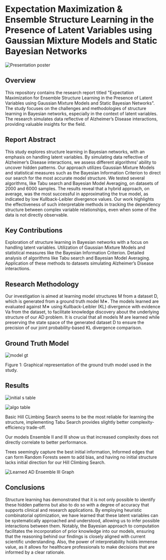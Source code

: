 # Expectation Maximization & Ensemble Structure Learning in the Presence of Latent Variables using Gaussian Mixture Models and Static Bayesian Networks

![Presentation poster](https://github.com/Lindelani-3/latent-influence-tracker/assets/99859713/f354695e-f1d0-4445-9afc-333e42500495)

## Overview
This repository contains the research report titled "Expectation Maximization for Ensemble Structure Learning in the Presence of Latent Variables using Gaussian Mixture Models and Static Bayesian Networks". The study focuses on the challenges and methodologies of structure learning in Bayesian networks, especially in the context of latent variables. The research simulates data reflective of Alzheimer’s Disease interactions, providing valuable insights for the field.

## Report Abstract
This study explores structure learning in Bayesian networks, with an emphasis on handling latent variables. By simulating data reflective of Alzheimer’s Disease interactions, we assess different algorithms’ ability to uncover hidden patterns.
Our approach utilizes Gaussian Mixture Models and statistical measures such as the Bayesian Information Criterion
to direct our search for the most accurate model structure. We tested several algorithms, like Tabu search and Bayesian Model Averaging, on datasets of 2000 and 6000 samples. The results reveal that a hybrid approach, on average, was the most successful in approximating the true model, as indicated by low Kullback-Leibler divergence values. Our work highlights the effectiveness of such interpretable methods in tracking the dependency structure between complex variable relationships, even when some of the data is not directly observable.

## Key Contributions
Exploration of structure learning in Bayesian networks with a focus on handling latent variables.
Utilization of Gaussian Mixture Models and statistical measures like the Bayesian Information Criterion.
Detailed analysis of algorithms like Tabu search and Bayesian Model Averaging.
Application of these methods to datasets simulating Alzheimer’s Disease interactions.


## Research Methodology
Our investigation is aimed at learning model structures M from a dataset D, which is generated from a ground truth model M∗. The models learned are evaluated against M∗ using Kullback-Leibler (KL) divergence with evidence Va from the dataset, to facilitate knowledge discovery about the underlying structure of our AD problem. It is crucial that all models M are learned while preserving the state space of the generated dataset D to ensure the precision of our joint probability-based KL divergence comparison.

## Ground Truth Model

![model gt](https://github.com/Lindelani-3/latent-influence-tracker/assets/99859713/561c463b-93d5-4697-95c0-e5f4df709fe7)


Figure 1: Graphical representation of the ground truth model used in the study.

## Results

![initial s table](https://github.com/Lindelani-3/latent-influence-tracker/assets/99859713/1fbdc7b8-845a-4d28-8d23-7d75792d6a78)


![algo table](https://github.com/Lindelani-3/latent-influence-tracker/assets/99859713/573d92f1-60e3-4023-9b54-89a0c2ea02db)


Basic Hill CLimbing Search seems to be the most reliable for learning the structure, implementing Tabu Search provides slightly better complexity-efficiency trade-off.

Our models Ensemble II and III show us that increased complexity does not directly correlate to better performance.

Trees seemingly capture the best initial information, Informed edges that can form Random Forests seem to add bias, and having no initial structure lacks initial direction for our Hill Climbing Search.

![Learned AD Ensemble III Graph](https://github.com/Lindelani-3/latent-influence-tracker/assets/99859713/17e9ae6c-3f5d-4790-a55c-4d3682c7064b)



## Conclusions

Structure learning has demonstrated that it is not only possible to identify these hidden patterns but also to do so with a degree of accuracy that supports clinical and research applications. By employing heuristic combinatorial optimization, we have learned that these latent variables can be systematically approached and understood, allowing us to infer possible interactions between them. Notably, the Bayesian approach to computation facilitates the incorporation of prior knowledge into our models, ensuring that the reasoning behind our findings is closely aligned with current scientific understanding. Also, the power of interpretability holds immense value, as it allows for healthcare professionals to make decisions that are informed by a clear rationale.
